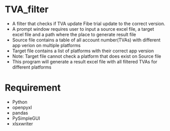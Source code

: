 # TVA_filter
* A filter that checks if TVA update Fibe trial update to the correct version.
* A prompt window requires user to input a source excel file, a target excel file and a path where the place to generate result file
* Source file contains a table of all account number(TVAs) with different app verion on multiple platforms
* Target file contains a list of platforms with their correct app version
* Note: Target file cannot check a platform that does exist on Source file
* This program will generate a result excel file with all filtered TVAs for different platforms

# Requirement
* Python
* openpyxl
* pandas
* PySimpleGUI 
* xlsxwriter
